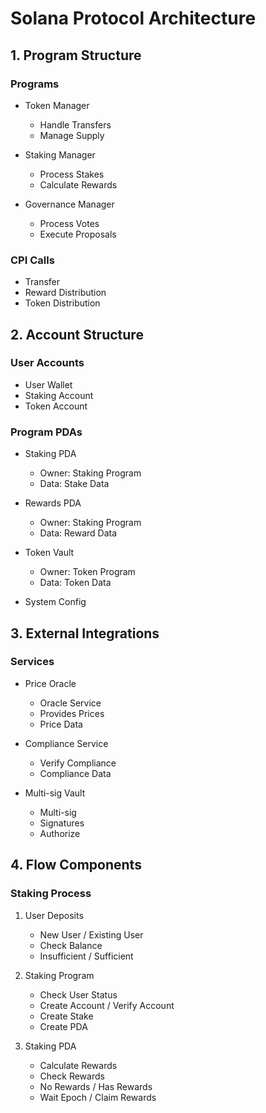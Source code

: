 # Solana Protocol Architecture

## 1. Program Structure

### Programs
- Token Manager
  - Handle Transfers
  - Manage Supply

- Staking Manager
  - Process Stakes
  - Calculate Rewards

- Governance Manager
  - Process Votes
  - Execute Proposals

### CPI Calls
- Transfer
- Reward Distribution
- Token Distribution

## 2. Account Structure

### User Accounts
- User Wallet
- Staking Account
- Token Account

### Program PDAs
- Staking PDA
  - Owner: Staking Program
  - Data: Stake Data

- Rewards PDA
  - Owner: Staking Program
  - Data: Reward Data

- Token Vault
  - Owner: Token Program
  - Data: Token Data

- System Config

## 3. External Integrations

### Services
- Price Oracle
  - Oracle Service
  - Provides Prices
  - Price Data

- Compliance Service
  - Verify Compliance
  - Compliance Data

- Multi-sig Vault
  - Multi-sig
  - Signatures
  - Authorize

## 4. Flow Components

### Staking Process
1. User Deposits
   - New User / Existing User
   - Check Balance
   - Insufficient / Sufficient

2. Staking Program
   - Check User Status
   - Create Account / Verify Account
   - Create Stake
   - Create PDA

3. Staking PDA
   - Calculate Rewards
   - Check Rewards
   - No Rewards / Has Rewards
   - Wait Epoch / Claim Rewards
